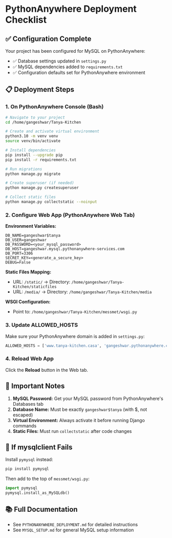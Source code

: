 # PythonAnywhere Deployment Checklist

## ✅ Configuration Complete

Your project has been configured for MySQL on PythonAnywhere:

- ✅ Database settings updated in `settings.py`
- ✅ MySQL dependencies added to `requirements.txt`
- ✅ Configuration defaults set for PythonAnywhere environment

## 📋 Deployment Steps

### 1. On PythonAnywhere Console (Bash)

```bash
# Navigate to your project
cd /home/gangeshwar/Tanya-Kitchen

# Create and activate virtual environment
python3.10 -m venv venv
source venv/bin/activate

# Install dependencies
pip install --upgrade pip
pip install -r requirements.txt

# Run migrations
python manage.py migrate

# Create superuser (if needed)
python manage.py createsuperuser

# Collect static files
python manage.py collectstatic --noinput
```

### 2. Configure Web App (PythonAnywhere Web Tab)

**Environment Variables:**
```
DB_NAME=gangeshwar$tanya
DB_USER=gangeshwar
DB_PASSWORD=<your_mysql_password>
DB_HOST=gangeshwar.mysql.pythonanywhere-services.com
DB_PORT=3306
SECRET_KEY=<generate_a_secure_key>
DEBUG=False
```

**Static Files Mapping:**
- URL: `/static/` → Directory: `/home/gangeshwar/Tanya-Kitchen/staticfiles`
- URL: `/media/` → Directory: `/home/gangeshwar/Tanya-Kitchen/media`

**WSGI Configuration:**
- Point to: `/home/gangeshwar/Tanya-Kitchen/messmet/wsgi.py`

### 3. Update ALLOWED_HOSTS

Make sure your PythonAnywhere domain is added in `settings.py`:
```python
ALLOWED_HOSTS = ['www.tanya-kitchen.casa', 'gangeshwar.pythonanywhere.com']
```

### 4. Reload Web App

Click the **Reload** button in the Web tab.

## 🔑 Important Notes

1. **MySQL Password:** Get your MySQL password from PythonAnywhere's Databases tab
2. **Database Name:** Must be exactly `gangeshwar$tanya` (with $, not escaped)
3. **Virtual Environment:** Always activate it before running Django commands
4. **Static Files:** Must run `collectstatic` after code changes

## 🐛 If mysqlclient Fails

Install `pymysql` instead:
```bash
pip install pymysql
```

Then add to the top of `messmet/wsgi.py`:
```python
import pymysql
pymysql.install_as_MySQLdb()
```

## 📚 Full Documentation

- See `PYTHONANYWHERE_DEPLOYMENT.md` for detailed instructions
- See `MYSQL_SETUP.md` for general MySQL setup information

